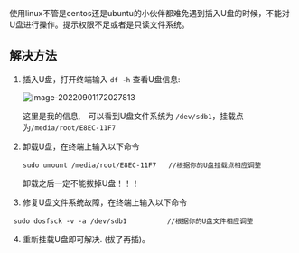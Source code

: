 使用linux不管是centos还是ubuntu的小伙伴都难免遇到插入U盘的时候，不能对U盘进行操作。提示权限不足或者是只读文件系统。

## 解决方法

1. 插入U盘，打开终端输入 `df -h` 查看U盘信息:

   ![image-20220901172027813](https://zt0729-picture-bed.oss-cn-beijing.aliyuncs.com/ii/image-20220901172027813.png)

   这里是我的信息,　可以看到U盘文件系统为 `/dev/sdb1`，挂载点为`/media/root/E8EC-11F7`

2. 卸载U盘，在终端上输入以下命令

   ```shell
   sudo umount /media/root/E8EC-11F7   //根据你的U盘挂载点相应调整
   ```

   卸载之后一定不能拔掉U盘！！！

3.  修复U盘文件系统故障，在终端上输入以下命令

   ```shell
    sudo dosfsck -v -a /dev/sdb1          //根据你的U盘文件相应调整
   ```

4. 重新挂载U盘即可解决. (拔了再插)。


